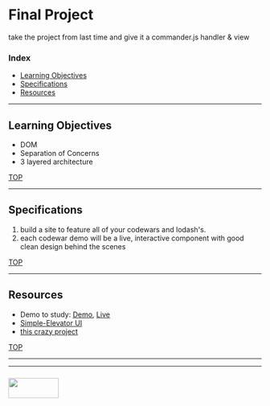 # Final Project

take the project from last time and give it a commander.js handler & view


### Index
* [Learning Objectives](#learning-objectives)
* [Specifications](#specifications)
* [Resources](#resources)

---

## Learning Objectives

* DOM
* Separation of Concerns
* 3 layered architecture

[TOP](#index)

---

## Specifications

1. build a site to feature all of your codewars and lodash's.  
2. each codewar demo will be a live, interactive component with good clean design behind the scenes

[TOP](#index)

---

## Resources

* Demo to study: [Demo](https://github.com/elewa-student/precourse-final-project), [Live](https://elewa-student.github.io/precourse-final-project/)
* [Simple-Elevator UI](https://github.com/elewa-student/simple-elevator)
* [this crazy project](https://github.com/colevandersWands/tedx-recommendations)




[TOP](#index)



___
___
### <a href="http://elewa.education/blog" target="_blank"><img src="https://user-images.githubusercontent.com/18554853/34921062-506450ae-f97d-11e7-875f-6feeb26ad72d.png" width="100" height="40"/></a>
